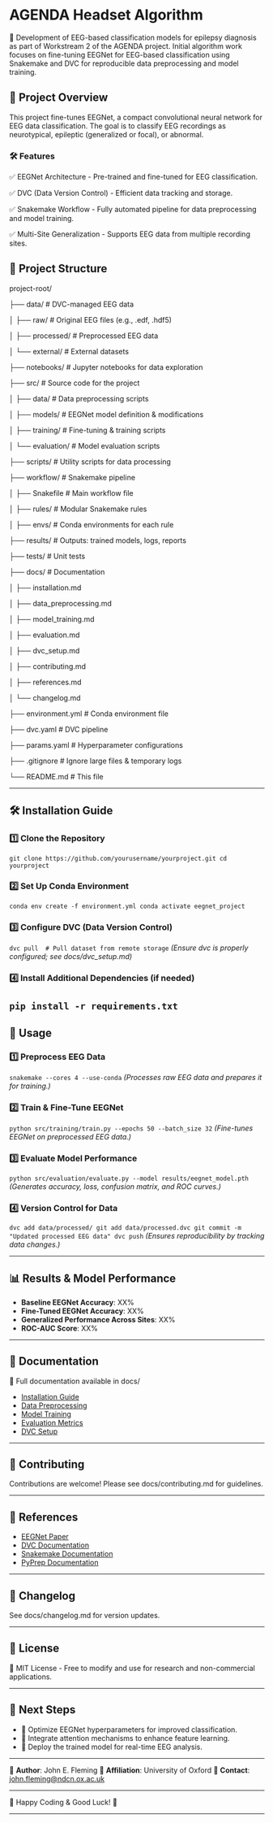# AGENDA Headset Algorithm

🚀 Development of EEG-based classification models for epilepsy diagnosis as part of Workstream 2 of the AGENDA project. Initial algorithm work focuses on fine-tuning EEGNet for EEG-based classification using Snakemake and DVC for reproducible data preprocessing and model training.



## 📌 Project Overview
This project fine-tunes EEGNet, a compact convolutional neural network for EEG data classification. The goal is to classify EEG recordings as neurotypical, epileptic (generalized or focal), or abnormal.

### 🛠 Features
✅ EEGNet Architecture - Pre-trained and fine-tuned for EEG classification.

✅ DVC (Data Version Control) - Efficient data tracking and storage.

✅ Snakemake Workflow - Fully automated pipeline for data preprocessing and model training.

✅ Multi-Site Generalization - Supports EEG data from multiple recording sites.


## 📂 Project Structure

project-root/

├── data/                # DVC-managed EEG data

│   ├── raw/             # Original EEG files (e.g., .edf, .hdf5)

│   ├── processed/       # Preprocessed EEG data

│   └── external/        # External datasets

├── notebooks/           # Jupyter notebooks for data exploration

├── src/                 # Source code for the project

│   ├── data/            # Data preprocessing scripts

│   ├── models/          # EEGNet model definition & modifications

│   ├── training/        # Fine-tuning & training scripts

│   └── evaluation/      # Model evaluation scripts

├── scripts/             # Utility scripts for data processing

├── workflow/            # Snakemake pipeline

│   ├── Snakefile        # Main workflow file

│   ├── rules/           # Modular Snakemake rules

│   ├── envs/            # Conda environments for each rule

├── results/             # Outputs: trained models, logs, reports

├── tests/               # Unit tests

├── docs/                # Documentation

│   ├── installation.md

│   ├── data_preprocessing.md

│   ├── model_training.md

│   ├── evaluation.md

│   ├── dvc_setup.md

│   ├── contributing.md

│   ├── references.md

│   └── changelog.md

├── environment.yml      # Conda environment file

├── dvc.yaml             # DVC pipeline

├── params.yaml          # Hyperparameter configurations

├── .gitignore           # Ignore large files & temporary logs

└── README.md            # This file

---

## 🛠 Installation Guide

### 1️⃣ Clone the Repository
`
git clone https://github.com/yourusername/yourproject.git
cd yourproject
`

### 2️⃣ Set Up Conda Environment
`
conda env create -f environment.yml
conda activate eegnet_project
`

### 3️⃣ Configure DVC (Data Version Control)
`
dvc pull  # Pull dataset from remote storage
`
_(Ensure dvc is properly configured; see docs/dvc_setup.md)_

### 4️⃣ Install Additional Dependencies (if needed)
`
pip install -r requirements.txt
`
---
## 🚀 Usage

### 1️⃣ Preprocess EEG Data
`
snakemake --cores 4 --use-conda
`
_(Processes raw EEG data and prepares it for training.)_

### 2️⃣ Train & Fine-Tune EEGNet
`
python src/training/train.py --epochs 50 --batch_size 32
`
_(Fine-tunes EEGNet on preprocessed EEG data.)_ 

### 3️⃣ Evaluate Model Performance
`
python src/evaluation/evaluate.py --model results/eegnet_model.pth
`
_(Generates accuracy, loss, confusion matrix, and ROC curves.)_

### 4️⃣ Version Control for Data
`
dvc add data/processed/
git add data/processed.dvc
git commit -m "Updated processed EEG data"
dvc push
`
_(Ensures reproducibility by tracking data changes.)_

---

## 📊 Results & Model Performance
- __Baseline EEGNet Accuracy__: XX%
- __Fine-Tuned EEGNet Accuracy__: XX%
- __Generalized Performance Across Sites__: XX%
- __ROC-AUC Score__: XX%

---

## 📝 Documentation
📖 Full documentation available in docs/

- [Installation Guide](docs/installation.md)
- [Data Preprocessing](docs/data_preprocessing.md)
- [Model Training](docs/model_training.md)
- [Evaluation Metrics](docs/evaluation.md)
- [DVC Setup](docs/dvc_setup.md)

---

## 🤝 Contributing
Contributions are welcome! Please see docs/contributing.md for guidelines.

---

## 🔗 References
- [EEGNet Paper](https://arxiv.org/abs/1611.08024)
- [DVC Documentation](https://dvc.org/doc)
- [Snakemake Documentation](https://snakemake.readthedocs.io/en/stable/)
- [PyPrep Documentation](https://pyprep.readthedocs.io/en/stable/)

--- 

## 📅 Changelog

See docs/changelog.md for version updates.

---

## 📜 License
📝 MIT License - Free to modify and use for research and non-commercial applications.

--- 

## 🎯 Next Steps
- 📌 Optimize EEGNet hyperparameters for improved classification.
- 📌 Integrate attention mechanisms to enhance feature learning.
- 📌 Deploy the trained model for real-time EEG analysis.

---

🔹 __Author__: John E. Fleming
🔹 __Affiliation__: University of Oxford
🔹 __Contact__: john.fleming@ndcn.ox.ac.uk

---

🚀 Happy Coding & Good Luck! 🎉

---